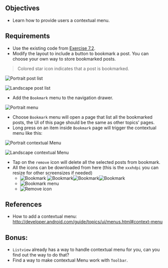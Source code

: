 ## Objectives
* Learn how to provide users a contextual menu.

## Requirements
* Use the existing code from [Exercise 7.2](Exercise_7_2_Navigation_Drawer.md).
* Modify the layout to include a button to bookmark a post. You can choose your own way to store bookmarked posts.
> Colored star icon indicates that a post is bookmarked.

![Portrait post list](images/ex7/ex73/post_list_portrait.png)

![Landscape post list](images/ex7/ex73/post_list_land.png)

* Add the `Bookmark` menu to the navigation drawer.

![Portrait menu](images/ex7/ex73/bookmark_menu.png)

* Choose `Bookmark` menu will open a page that list all the bookmarked posts, the UI of this page should be the same as other topics' pages.
* Long press on an item inside `Bookmark` page will trigger the contextual menu like this:

![Portrait contextual Menu](images/ex7/ex73/selected_portrait.png)

![Landscape contextual Menu](images/ex7/ex73/selected_land.png)

* Tap on the `remove` icon will delete all the selected posts from bookmark.
* All the icons can be downloaded from here (this is the `xxxhdpi` you can resize for other screensizes if needed)
    + ![Bookmark](images/ex7/ex73/icons/por/ic_bookmark_star_unselected.png) ![Bookmark](images/ex7/ex73/icons/por/ic_bookmark_star_selected.png)![Bookmark](images/ex7/ex73/icons/land/ic_bookmark_star_unselected.png)![Bookmark](images/ex7/ex73/icons/land/ic_bookmark_star_selected.png)
    + ![Bookmark menu](images/ex7/ex73/icons/por/ic_folder_special.png)
    + ![Remove icon](images/ex7/ex73/icons/por/ic_remove_circle_24dp.png)

## References
* How to add a contextual menu: http://developer.android.com/guide/topics/ui/menus.html#context-menu

## Bonus:
* `Listview` already has a way to handle contextual menu for you, can you find out the way to do that?
* Find a way to make contextual Menu work with `Toolbar`.
